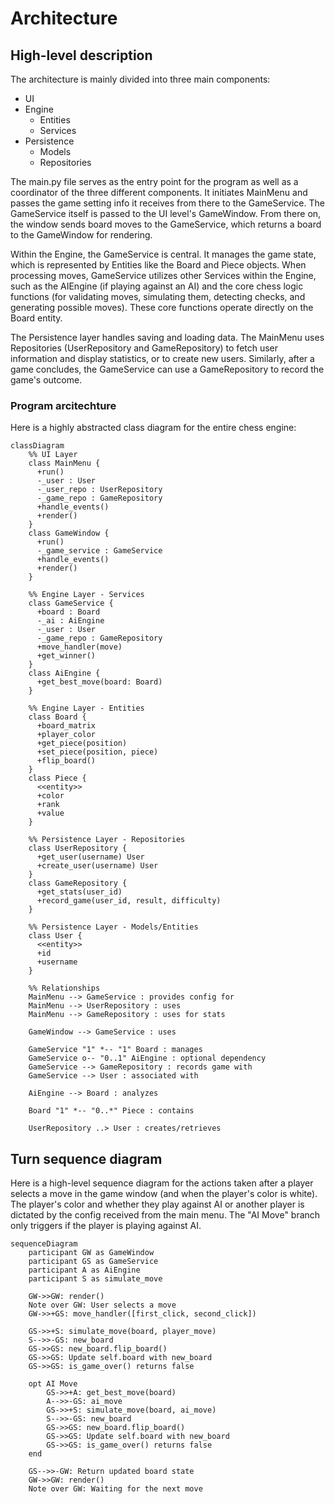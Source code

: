 # Architecture

## High-level description
The architecture is mainly divided into three main components:
- UI
- Engine
  - Entities
  - Services
- Persistence
  - Models
  - Repositories


The main.py file serves as the entry point for the program as well as a coordinator of the three different components. It initiates MainMenu and passes the game setting info it receives from there to the GameService. The GameService itself is passed to the UI level's GameWindow. From there on, the window sends board moves to the GameService, which returns a board to the GameWindow for rendering. 

Within the Engine, the GameService is central. It manages the game state, which is represented by Entities like the Board and Piece objects. When processing moves, GameService utilizes other Services within the Engine, such as the AIEngine (if playing against an AI) and the core chess logic functions (for validating moves, simulating them, detecting checks, and generating possible moves). These core functions operate directly on the Board entity.

The Persistence layer handles saving and loading data. The MainMenu uses Repositories (UserRepository and GameRepository) to fetch user information and display statistics, or to create new users. Similarly, after a game concludes, the GameService can use a GameRepository to record the game's outcome. 

### Program arcitechture
Here is a highly abstracted class diagram for the entire chess engine:
```mermaid
classDiagram
    %% UI Layer
    class MainMenu {
      +run()
      -_user : User
      -_user_repo : UserRepository
      -_game_repo : GameRepository
      +handle_events()
      +render()
    }
    class GameWindow {
      +run()
      -_game_service : GameService
      +handle_events()
      +render()
    }

    %% Engine Layer - Services
    class GameService {
      +board : Board
      -_ai : AiEngine
      -_user : User
      -_game_repo : GameRepository
      +move_handler(move)
      +get_winner()
    }
    class AiEngine {
      +get_best_move(board: Board)
    }

    %% Engine Layer - Entities
    class Board {
      +board_matrix
      +player_color
      +get_piece(position)
      +set_piece(position, piece)
      +flip_board()
    }
    class Piece {
      <<entity>>
      +color
      +rank
      +value
    }

    %% Persistence Layer - Repositories
    class UserRepository {
      +get_user(username) User
      +create_user(username) User
    }
    class GameRepository {
      +get_stats(user_id)
      +record_game(user_id, result, difficulty)
    }

    %% Persistence Layer - Models/Entities
    class User {
      <<entity>>
      +id
      +username
    }

    %% Relationships
    MainMenu --> GameService : provides config for
    MainMenu --> UserRepository : uses
    MainMenu --> GameRepository : uses for stats

    GameWindow --> GameService : uses

    GameService "1" *-- "1" Board : manages
    GameService o-- "0..1" AiEngine : optional dependency
    GameService --> GameRepository : records game with
    GameService --> User : associated with

    AiEngine --> Board : analyzes

    Board "1" *-- "0..*" Piece : contains

    UserRepository ..> User : creates/retrieves

```
## Turn sequence diagram
Here is a high-level sequence diagram for the actions taken after a player selects a move in the game window (and when the player's color is white). The player's color and whether they play against AI or another player is dictated by the config received from the main menu. The "AI Move" branch only triggers if the player is playing against AI.
```mermaid
sequenceDiagram
    participant GW as GameWindow
    participant GS as GameService
    participant A as AiEngine
    participant S as simulate_move

    GW->>GW: render()
    Note over GW: User selects a move
    GW->>+GS: move_handler([first_click, second_click])
    
    GS->>+S: simulate_move(board, player_move)
    S-->>-GS: new_board
    GS->>GS: new_board.flip_board()
    GS->>GS: Update self.board with new_board
    GS->>GS: is_game_over() returns false
    
    opt AI Move
        GS->>+A: get_best_move(board)
        A-->>-GS: ai_move
        GS->>+S: simulate_move(board, ai_move)
        S-->>-GS: new_board
        GS->>GS: new_board.flip_board()
        GS->>GS: Update self.board with new_board
        GS->>GS: is_game_over() returns false
    end

    GS-->>-GW: Return updated board state
    GW->>GW: render()
    Note over GW: Waiting for the next move
```
